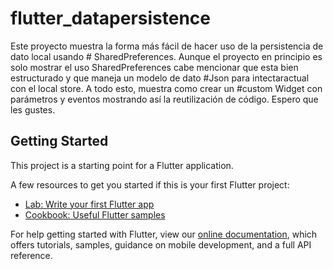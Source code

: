 # flutter_datapersistence

Este proyecto muestra la forma más fácil de hacer uso de la persistencia de dato local usando # SharedPreferences. Aunque el proyecto en principio es solo mostrar el uso SharedPreferences cabe mencionar que esta bien estructurado y que maneja un modelo de dato #Json para intectaractual con el local store. A todo esto, muestra como crear un #custom Widget con parámetros y eventos mostrando así la reutilización de código. Espero que les gustes.

## Getting Started

This project is a starting point for a Flutter application.

A few resources to get you started if this is your first Flutter project:

- [Lab: Write your first Flutter app](https://flutter.dev/docs/get-started/codelab)
- [Cookbook: Useful Flutter samples](https://flutter.dev/docs/cookbook)

For help getting started with Flutter, view our
[online documentation](https://flutter.dev/docs), which offers tutorials,
samples, guidance on mobile development, and a full API reference.
